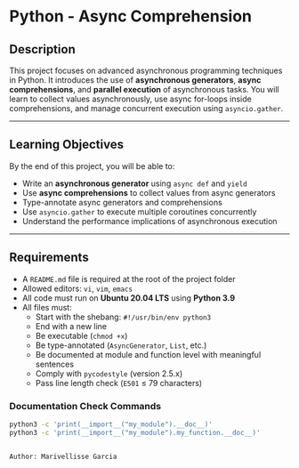# Python - Async Comprehension

## Description

This project focuses on advanced asynchronous programming techniques in Python. It introduces the use of **asynchronous generators**, **async comprehensions**, and **parallel execution** of asynchronous tasks. You will learn to collect values asynchronously, use async for-loops inside comprehensions, and manage concurrent execution using `asyncio.gather`.

---

## Learning Objectives

By the end of this project, you will be able to:

- Write an **asynchronous generator** using `async def` and `yield`
- Use **async comprehensions** to collect values from async generators
- Type-annotate async generators and comprehensions
- Use `asyncio.gather` to execute multiple coroutines concurrently
- Understand the performance implications of asynchronous execution

---

## Requirements

- A `README.md` file is required at the root of the project folder
- Allowed editors: `vi`, `vim`, `emacs`
- All code must run on **Ubuntu 20.04 LTS** using **Python 3.9**
- All files must:
  - Start with the shebang: `#!/usr/bin/env python3`
  - End with a new line
  - Be executable (`chmod +x`)
  - Be type-annotated (`AsyncGenerator`, `List`, etc.)
  - Be documented at module and function level with meaningful sentences
  - Comply with `pycodestyle` (version 2.5.x)
  - Pass line length check (`E501` ≤ 79 characters)

### Documentation Check Commands

```bash
python3 -c 'print(__import__("my_module").__doc__)'
python3 -c 'print(__import__("my_module").my_function.__doc__)'


Author: Marivellisse Garcia

